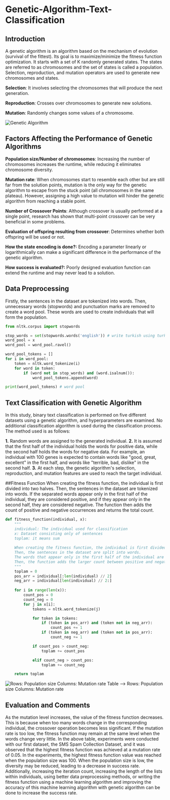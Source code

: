# Genetic-Algorithm-Text-Classification
## Introduction
A genetic algorithm is an algorithm based on the mechanism of evolution (survival of the fittest). Its goal is to maximize/minimize the fitness function optimization. It starts with a set of K randomly generated states. The states are referred to as chromosomes and the set of states is called a population. Selection, reproduction, and mutation operators are used to generate new chromosomes and states.

**Selection**: It involves selecting the chromosomes that will produce the next generation.

**Reproduction**: Crosses over chromosomes to generate new solutions.

**Mutation**: Randomly changes some values of a chromosome.

![Genetic Algorithm](https://github.com/kursatkomurcu/Genetic-Algorithm-Text-Classification/blob/main/images/genetic_algorithm.png)

## Factors Affecting the Performance of Genetic Algorithms
**Population size/Number of chromosomes**: Increasing the number of chromosomes increases the runtime, while reducing it eliminates chromosome diversity.

**Mutation rate**: When chromosomes start to resemble each other but are still far from the solution points, mutation is the only way for the genetic algorithm to escape from the stuck point (all chromosomes in the same plateau). However, assigning a high value to mutation will hinder the genetic algorithm from reaching a stable point.

**Number of Crossover Points**: Although crossover is usually performed at a single point, research has shown that multi-point crossover can be very beneficial in some problems.

**Evaluation of offspring resulting from crossover**: Determines whether both offspring will be used or not.

**How the state encoding is done?:** Encoding a parameter linearly or logarithmically can make a significant difference in the performance of the genetic algorithm.

**How success is evaluated?:** Poorly designed evaluation function can extend the runtime and may never lead to a solution.

## Data Preprocessing
Firstly, the sentences in the dataset are tokenized into words. Then, unnecessary words (stopwords) and punctuation marks are removed to create a word pool. These words are used to create individuals that will form the population.

```python
from nltk.corpus import stopwords

stop_words = set(stopwords.words('english')) # write turkish using turkish dataset
word_pool = x
word_pool = word_pool.ravel()

word_pool_tokens = []
for i in word_pool:
    token = nltk.word_tokenize(i)
    for word in token:
        if (word not in stop_words) and (word.isalnum()):
            word_pool_tokens.append(word)

print(word_pool_tokens) # word pool
```
## Text Classification with Genetic Algorithm
In this study, binary text classification is performed on five different datasets using a genetic algorithm, and hyperparameters are examined. No additional classification algorithm is used during the classification process. The method used is as follows:

**1.** Random words are assigned to the generated individual.
**2.** It is assumed that the first half of the individual holds the words for positive data, while the second half holds the words for negative data. For example, an individual with 100 genes is expected to contain words like "good, great, excellent" in the first half, and words like "terrible, bad, dislike" in the second half.
**3.** At each step, the genetic algorithm's selection, reproduction, and mutation features are used to reach the target individual.

##Fitness Function
When creating the fitness function, the individual is first divided into two halves. Then, the sentences in the dataset are tokenized into words. If the separated words appear only in the first half of the individual, they are considered positive, and if they appear only in the second half, they are considered negative. The function then adds the count of positive and negative occurrences and returns the total count.

```python
def fitness_function(individual, x):
    """
    individual: The individual used for classification
    x: Dataset consisting only of sentences
    toplam: it means sum
    
    When creating the fitness function, the individual is first divided into two parts.
    Then, the sentences in the dataset are split into words.
    The words that appear only in the first half of the individual are considered positive, and the words that appear only in the second half are considered negative.
    Then, the function adds the larger count between positive and negative counts to the total variable and returns the sum.
    """
    toplam = 0
    pos_arr = individual[:len(individual) // 2]
    neg_arr = individual[len(individual) // 2:]
    
    for i in range(len(x)):
        count_pos = 0
        count_neg = 0
        for j in x[i]:
            tokens = nltk.word_tokenize(j)

            for token in tokens:
                if (token in pos_arr) and (token not in neg_arr):
                    count_pos += 1
                if (token in neg_arr) and (token not in pos_arr):
                    count_neg += 1

            if count_pos > count_neg:
                toplam += count_pos

            elif count_neg > count_pos:
                toplam += count_neg

    return toplam
```

![Rows: Population size Columns: Mutation rate](https://github.com/kursatkomurcu/Genetic-Algorithm-Text-Classification/blob/main/images/table.png)
Table --> Rows: Population size Columns: Mutation rate

## Evaluation and Comments
As the mutation level increases, the value of the fitness function decreases. This is because when too many words change in the corresponding individual, the crossover operation becomes less significant. If the mutation rate is too low, the fitness function may remain at the same level when the words change very little. In the above table, experiments were conducted with our first dataset, the SMS Spam Collection Dataset, and it was observed that the highest fitness function was achieved at a mutation rate of 0.05.
In the experiments, the highest fitness function value was reached when the population size was 100. When the population size is low, the diversity may be reduced, leading to a decrease in success rate. Additionally, increasing the iteration count, increasing the length of the lists within individuals, using better data preprocessing methods, or writing the fitness function using a machine learning algorithm and improving the accuracy of this machine learning algorithm with genetic algorithm can be done to increase the success rate.

